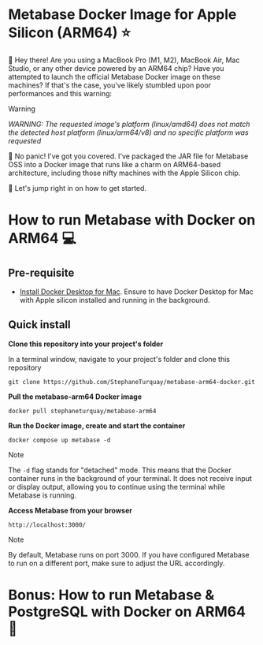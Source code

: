 # Metabase Docker Image for Apple Silicon (ARM64) ⭐️

👋 Hey there! Are you using a MacBook Pro (M1, M2), MacBook Air, Mac Studio, or any other device powered by an ARM64 chip? Have you attempted to launch the official Metabase Docker image on these machines? If that's the case, you've likely stumbled upon poor performances and this warning:

> [!WARNING]
> _WARNING: The requested image's platform (linux/amd64) does not match the detected host platform (linux/arm64/v8) and no specific platform was requested_

🚫 No panic! I've got you covered. I've packaged the JAR file for Metabase OSS into a Docker image that runs like a charm on ARM64-based architecture, including those nifty machines with the Apple Silicon chip.

🚀 Let's jump right in on how to get started.

# How to run Metabase with Docker on ARM64 💻

## Pre-requisite
- [Install Docker Desktop for Mac](https://docs.docker.com/desktop/install/mac-install/). Ensure to have Docker Desktop for Mac with Apple silicon installed and running in the background.

## Quick install
**Clone this repository into your project's folder**

In a terminal window, navigate to your project's folder and clone this repository
```
git clone https://github.com/StephaneTurquay/metabase-arm64-docker.git
```

  
**Pull the metabase-arm64 Docker image**
```
docker pull stephaneturquay/metabase-arm64
```

**Run the Docker image, create and start the container**

```
docker compose up metabase -d
```
> [!NOTE]
> The `-d` flag stands for "detached" mode. This means that the Docker container runs in the background of your terminal. It does not receive input or display output, allowing you to continue using the terminal while Metabase is running.

**Access Metabase from your browser**
```
http://localhost:3000/
```
> [!NOTE]
> By default, Metabase runs on port 3000. If you have configured Metabase to run on a different port, make sure to adjust the URL accordingly.

# Bonus: How to run Metabase & PostgreSQL with Docker on ARM64 🎉
